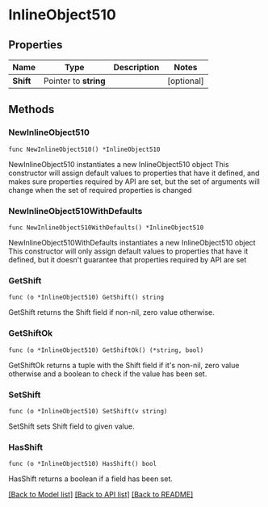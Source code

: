 # InlineObject510

## Properties

Name | Type | Description | Notes
------------ | ------------- | ------------- | -------------
**Shift** | Pointer to **string** |  | [optional] 

## Methods

### NewInlineObject510

`func NewInlineObject510() *InlineObject510`

NewInlineObject510 instantiates a new InlineObject510 object
This constructor will assign default values to properties that have it defined,
and makes sure properties required by API are set, but the set of arguments
will change when the set of required properties is changed

### NewInlineObject510WithDefaults

`func NewInlineObject510WithDefaults() *InlineObject510`

NewInlineObject510WithDefaults instantiates a new InlineObject510 object
This constructor will only assign default values to properties that have it defined,
but it doesn't guarantee that properties required by API are set

### GetShift

`func (o *InlineObject510) GetShift() string`

GetShift returns the Shift field if non-nil, zero value otherwise.

### GetShiftOk

`func (o *InlineObject510) GetShiftOk() (*string, bool)`

GetShiftOk returns a tuple with the Shift field if it's non-nil, zero value otherwise
and a boolean to check if the value has been set.

### SetShift

`func (o *InlineObject510) SetShift(v string)`

SetShift sets Shift field to given value.

### HasShift

`func (o *InlineObject510) HasShift() bool`

HasShift returns a boolean if a field has been set.


[[Back to Model list]](../README.md#documentation-for-models) [[Back to API list]](../README.md#documentation-for-api-endpoints) [[Back to README]](../README.md)


